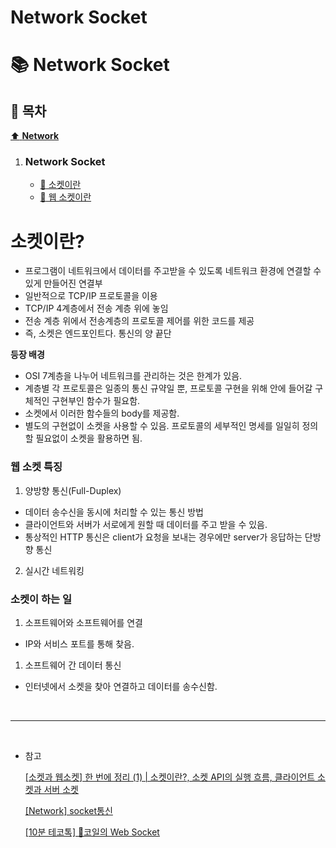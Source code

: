 # Network Socket

# :books: Network Socket

## :bookmark_tabs: 목차

[:arrow_up: **Network**](../README.md)

1. ### Network Socket
   - [:page_facing_up: 소켓이란](#소켓이란)
   - [:page_facing_up: 웹 소켓이란](#소켓이란)


# 소켓이란?
- 프로그램이 네트워크에서 데이터를 주고받을 수 있도록 네트워크 환경에 연결할 수 있게 만들어진 연결부
- 일반적으로 TCP/IP 프로토콜을 이용
- TCP/IP 4계층에서 전송 계층 위에 놓임
- 전송 계층 위에서 전송계층의 프로토콜 제어를 위한 코드를 제공
- 즉, 소켓은 엔드포인트다. 통신의 양 끝단

**등장 배경**
- OSI 7계층을 나누어 네트워크를 관리하는 것은 한계가 있음.
- 계층별 각 프로토콜은 일종의 통신 규약일 뿐, 프로토콜 구현을 위해 안에 들어갈 구체적인 구현부인 함수가 필요함.
- 소켓에서 이러한 함수들의 body를 제공함.
- 별도의 구현없이 소켓을 사용할 수 있음. 프로토콜의 세부적인 명세를 일일히 정의할 필요없이 소켓을 활용하면 됨.

### 웹 소켓 특징

1. 양방향 통신(Full-Duplex)
- 데이터 송수신을 동시에 처리할 수 있는 통신 방법
- 클라이언트와 서버가 서로에게 원할 때 데이터를 주고 받을 수 있음.
- 통상적인 HTTP 통신은 client가 요청을 보내는 경우에만 server가 응답하는 단방향 통신

2. 실시간 네트워킹

### 소켓이 하는 일
1. 소프트웨어와 소프트웨어를 연결
- IP와 서비스 포트를 통해 찾음.
1. 소프트웨어 간 데이터 통신
- 인터넷에서 소켓을 찾아 연결하고 데이터를 송수신함.



</br>

---

</br>

- 참고

    [[소켓과 웹소켓] 한 번에 정리 (1) | 소켓이란?, 소켓 API의 실행 흐름, 클라이언트 소켓과 서버 소켓](https://velog.io/@rhdmstj17/%EC%86%8C%EC%BC%93%EA%B3%BC-%EC%9B%B9%EC%86%8C%EC%BC%93-%ED%95%9C-%EB%B2%88%EC%97%90-%EC%A0%95%EB%A6%AC-1)

   [[Network] socket통신](https://velog.io/@chosj1526/%EB%84%A4%ED%8A%B8%EC%9B%8C%ED%81%AC-socket)

   [[10분 테코톡] 🧲코일의 Web Socket](https://www.youtube.com/watch?v=MPQHvwPxDUw)